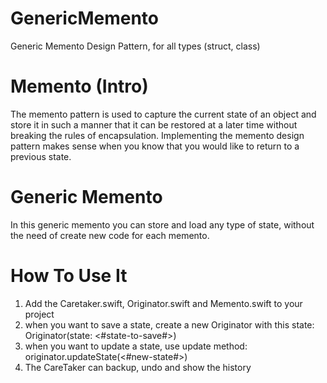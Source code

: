 # GenericMemento
Generic Memento Design Pattern, for all types (struct, class)

# Memento (Intro)
The memento pattern is used to capture the current state of an object and store it in such a manner that it can be restored at a later time without breaking the rules of encapsulation. Implementing the memento design pattern makes sense when you know that you would like to return to a previous state.

# Generic Memento
In this generic memento you can store and load any type of state, without the need of create new code for each memento. 

# How To Use It
1. Add the Caretaker.swift, Originator.swift and Memento.swift to your project 
2. when you want to save a state, create a new Originator with this state:
Originator(state: <#state-to-save#>)
3. when you want to update a state, use update method:
originator.updateState(<#new-state#>)
4. The CareTaker can backup, undo and show the history
